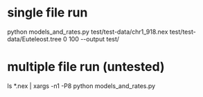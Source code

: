 # single file run
python models_and_rates.py test/test-data/chr1_918.nex test/test-data/Euteleost.tree 0 100 --output test/

# multiple file run (untested)
ls *.nex | xargs -n1 -P8 python models_and_rates.py
